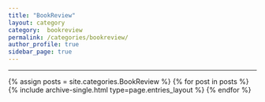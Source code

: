 ```yaml
---
title: "BookReview"
layout: category
category:  bookreview
permalink: /categories/bookreview/
author_profile: true
sidebar_page: true
---
```

  
***

{% assign posts = site.categories.BookReview %}
{% for post in posts %} {% include archive-single.html type=page.entries_layout %} {% endfor %}